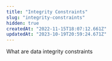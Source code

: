 ```yaml
---
title: "Integrity Constraints"
slug: "integrity-constraints"
hidden: true
createdAt: "2022-11-15T18:07:12.661Z"
updatedAt: "2023-10-19T20:59:24.671Z"
---
```

What are data integrity constraints
